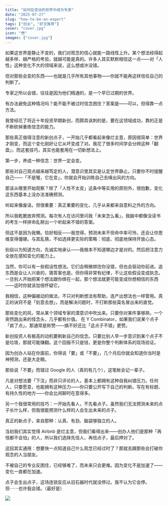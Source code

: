 ```yaml
---
title: "如何在变动的世界中成为专家"
date: "2025-07-27"
slug: "how-to-be-an-expert"
tags: ["创业", "好文推荐"]
cover: "cover.jpg"
icon: "😎"
images: ["cover.jpg"]
---
```

如果这世界是静止不变的，我们对观念的信心就能一路线性上升。某个想法经得起越多样、越严格的考验，就越可能是真的。许多人其实默默相信这一点——对「人性」这种变化不大的领域来说，这么想或许没错。



但对那些会变的东西——也就是几乎所有其他事物——你就不能再这样信任自己的判断了。



专家之所以会错，往往是因为他们精通的，是一个早已过期的世界。



有办法避免这种情况吗？能不能不被过时信念困住？答案是——可以，但得靠一点方法。



我曾经花了将近十年投资早期新创，而颇具讽刺的是，要在这领域成功，靠的正是不断砍掉重练信念的能力。



那些真正值得注意的新创点子，一开始几乎都看起来像烂主意，原因很简单：世界才刚变，而这个变化刚好让它从坏变成了对。我花了很多时间学会分辨这种「翻盘」，而这套技巧，其实也能套用在一切新想法上。



第一步，养成一种信念：世界一定会变。



那些对自己观点越来越笃定的人，潜意识里其实是认定世界静止。只要你不时提醒自己——「不是喔，它在变」，你就会开始训练自己去嗅出风的方向。



那该从哪里开始观察？除了「人性不太变」这条中等实用的原则外，很抱歉，变化这东西基本上没办法准确预测。



听起来像废话，但很重要：真正重要的变化，几乎从来都来自意料之外的方向。



所以我乾脆放弃预测。每次有人在访问里问我「未来怎么看」，我脑中都像没读书的考生一样拼命乱掰出一个听起来不错的答案。



但这不是因为我懒。恰好相反——我觉得，预测未来不但命中率可怜，还会让你思维变得僵硬。与其乱猜，不如选择更实际的策略：彻底、彻底地保持开放心态。



别自以为知道方向，先诚实地承认——我根本不知道哪边才是对的。然后把注意力全放在感知变化的能力上。



当然，你可以有一些假设性想法。它们会稍微绑住你没错，但也会驱动你前进。追东西是会让人兴奋的，猜答案也是。但你得非常有纪律，不让这些假设变成执念。
一旦别人开始把某个想法跟你绑在一起，那个想法就更可能变成你想相信的东西——这时你就该加倍怀疑它。



我相信，这种偏被动的做法，不只对判断想法有帮助，连产出想法也一样管用。真正的诀窍不是「刻意去想」，而是解决问题时，不打断那些莫名冒出来的直觉。



那些变化的风，常从某个领域专家的潜意识中吹出来。只要你对某件事够熟，一个突然跳出来的怪念头，几乎都有价值。
在 Y Combinator，如果我们说某个点子「疯了点」，那通常是称赞——搞不好还比「这点子不错」更赞。



新创投资人有极高的动机要刷新自己的信念。只要比别人早一步意识到某个点子不是垃圾，那就可能赚翻。这个回报不只是钱，更是你整个判断体系的现场验证。



因为创办人站在你面前，你得说「要」或「不要」，几个月后你就会知道你当时是神预测，还是大走眼。



那些说「不要」而错过 Google 的人（真的有几个），这笔帐会记一辈子。



凡是对想法要「下注」而非只评论的人，基本上都拥有这种自我纠错压力。任何人，只要愿意，也能拥有这种压力——你只要公开写下自己的判断。写在有标题、有持久性的地方——你会比闲聊时在意得多。



另一个我很常用的技巧：一开始先看人，不先看点子。虽然我们无法预测未来的点子长什么样，但我很能预测什么样的人会生出未来的点子。



真正的新点子，来自那种：认真、有劲、脑袋够独立的人。



当初我们其实觉得 Airbnb 是烂主意，但我们看得出来——创办人他们是那种「再怪都不会怕」的人，所以我们选择先信人、再信点子，最后押对了。



这招其实通用：想要快一点知道自己什么观念已经过时了？那就去跟那些会打破你观念的人当朋友。



不被自己的专业反困住，已经够难了，而未来只会更难。因为变化不是加速了——变化一直都在加速。



点子会生出点子，这场连锁反应从旧石器时代就没停过。我不认为它会停。
但⋯⋯也许我会错。（最好是）




![](https://prod-files-secure.s3.us-west-2.amazonaws.com/112d0858-5090-4d34-a606-b75eb8d65fd2/46476355-9cf3-4e99-9b7a-3531bc426380/1000202064.png?X-Amz-Algorithm=AWS4-HMAC-SHA256&X-Amz-Content-Sha256=UNSIGNED-PAYLOAD&X-Amz-Credential=ASIAZI2LB4663CZQDDEA%2F20250922%2Fus-west-2%2Fs3%2Faws4_request&X-Amz-Date=20250922T204430Z&X-Amz-Expires=3600&X-Amz-Security-Token=IQoJb3JpZ2luX2VjEK3%2F%2F%2F%2F%2F%2F%2F%2F%2F%2FwEaCXVzLXdlc3QtMiJGMEQCIB1J%2Bt3nwe2Y%2FdzWNdum1JOT7NVBsFllmBzCDIkBhTKQAiAqFZctPzVm9sTqSbOnlGPi0YTI3IbquniaUhKKGZiMIir%2FAwg1EAAaDDYzNzQyMzE4MzgwNSIM788kPPJhkuVF%2FiMqKtwDPziiGD%2BvEt9tGQaPl4%2BlGVP9%2F%2BWZzw%2FOThLx7hDwsZoljyhv1S7pDb3%2FzhECJcmHvEc9xLVrV98vJrZE0ZvJybX731%2FfbfLivzOrdn60JCplb%2FJ1aaF2anAEvliDz11cze%2FKG4KnuMZOMa48LLrGbRVFtHpWfyl7V9EdtWPiO68aYbwWH1erjNcTF%2FuUcPL3QgL9%2FIeUscnF%2BxNqKj0XEBjC20wjWo8c5lnyvfNHbhxsHvOjPkdLroJ185PeAy4zgKou3uAg8nChcewLHrvOhRBP79PVKlGlO0%2BscsyIKHGBYi%2BJjsUQENxNmuzBdULuT4GO3YGNq22b5UjEUiMpey3PVbW4iG7wvN0%2FnyOmENdLENPO5jEytPzZ6ZGz7bfQC7qwJzLSw7C3MlDm3RrKd6VyEGO6E2SlxLCWqiMNv4Rcfkkm2pudohwixu2U9CXcWFD0DoZyS7JDpiSiGpWEY%2B1M20Leh5v%2Bx4hrOvSe5mKxE1Kw%2F1ff%2Bj%2BaS0hw8n3N6dXy2aegxykoyzgNXGPbztd7vm673heEhDclYH91VU482tbpUNs%2FUYVvF5ZR%2BmBtQeIF6XxS1m%2Bln1Ln5bF4hJVp54L4KZXdxomQl4Z0DuBYq3DDDfO8Vxf9D0cwwd%2FGxgY6pgG2fnw4VNwUeotcRWCFZRcpJJQG5%2ByUjCtEs1M%2BcGIHBh%2BWrnc2th2vulyOhnsbO6SC7kNAQYf3iU7g4uy7MDMeXu4xwjoBWhKj3YztsHpk5T%2BAYtCnpCoNBfGm1xKCXq3Yk2nMP4YT7UaRPC8qVUg%2B4LZfSNNOntNIJbxheVFYZsbYaySU0yuDC2ZqkTYoyoVE7K2plV5ewl09mSBmbFOYB%2BH09qwG&X-Amz-Signature=db119624f597c78271c7d362c96b78f56c8b13573aeb6d00014f34390fb6e43a&X-Amz-SignedHeaders=host&x-amz-checksum-mode=ENABLED&x-id=GetObject)

